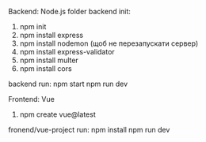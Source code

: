 Backend: Node.js
folder backend init:
1. npm init
2. npm install express
3. npm install nodemon (щоб не перезапускати сервер)
4. npm install express-validator
5. npm install multer
6. npm install cors


backend run:
npm start
npm run dev

Frontend: Vue
1. npm create vue@latest

fronend/vue-project run:
npm install
npm run dev